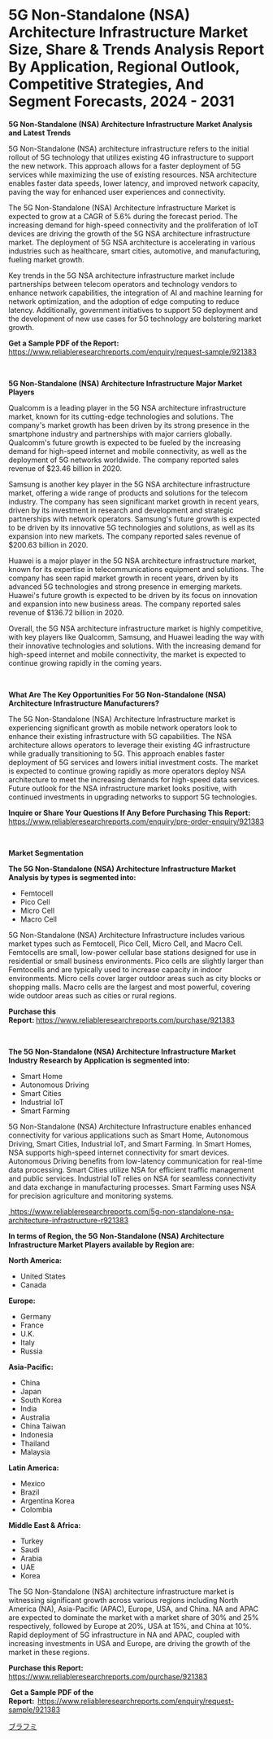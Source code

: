 <p><h1>5G Non-Standalone (NSA) Architecture Infrastructure Market Size, Share & Trends Analysis Report By Application, Regional Outlook, Competitive Strategies, And Segment Forecasts, 2024 - 2031</h1></p><p><strong>5G Non-Standalone (NSA) Architecture Infrastructure Market Analysis and Latest Trends</strong></p>
<p><p>5G Non-Standalone (NSA) architecture infrastructure refers to the initial rollout of 5G technology that utilizes existing 4G infrastructure to support the new network. This approach allows for a faster deployment of 5G services while maximizing the use of existing resources. NSA architecture enables faster data speeds, lower latency, and improved network capacity, paving the way for enhanced user experiences and connectivity.</p><p>The 5G Non-Standalone (NSA) Architecture Infrastructure Market is expected to grow at a CAGR of 5.6% during the forecast period. The increasing demand for high-speed connectivity and the proliferation of IoT devices are driving the growth of the 5G NSA architecture infrastructure market. The deployment of 5G NSA architecture is accelerating in various industries such as healthcare, smart cities, automotive, and manufacturing, fueling market growth.</p><p>Key trends in the 5G NSA architecture infrastructure market include partnerships between telecom operators and technology vendors to enhance network capabilities, the integration of AI and machine learning for network optimization, and the adoption of edge computing to reduce latency. Additionally, government initiatives to support 5G deployment and the development of new use cases for 5G technology are bolstering market growth.</p></p>
<p><strong>Get a Sample PDF of the Report:&nbsp;</strong> <a href="https://www.reliableresearchreports.com/enquiry/request-sample/921383">https://www.reliableresearchreports.com/enquiry/request-sample/921383</a></p>
<p>&nbsp;</p>
<p><strong>5G Non-Standalone (NSA) Architecture Infrastructure Major Market Players</strong></p>
<p><p>Qualcomm is a leading player in the 5G NSA architecture infrastructure market, known for its cutting-edge technologies and solutions. The company's market growth has been driven by its strong presence in the smartphone industry and partnerships with major carriers globally. Qualcomm's future growth is expected to be fueled by the increasing demand for high-speed internet and mobile connectivity, as well as the deployment of 5G networks worldwide. The company reported sales revenue of $23.46 billion in 2020.</p><p>Samsung is another key player in the 5G NSA architecture infrastructure market, offering a wide range of products and solutions for the telecom industry. The company has seen significant market growth in recent years, driven by its investment in research and development and strategic partnerships with network operators. Samsung's future growth is expected to be driven by its innovative 5G technologies and solutions, as well as its expansion into new markets. The company reported sales revenue of $200.63 billion in 2020.</p><p>Huawei is a major player in the 5G NSA architecture infrastructure market, known for its expertise in telecommunications equipment and solutions. The company has seen rapid market growth in recent years, driven by its advanced 5G technologies and strong presence in emerging markets. Huawei's future growth is expected to be driven by its focus on innovation and expansion into new business areas. The company reported sales revenue of $136.72 billion in 2020.</p><p>Overall, the 5G NSA architecture infrastructure market is highly competitive, with key players like Qualcomm, Samsung, and Huawei leading the way with their innovative technologies and solutions. With the increasing demand for high-speed internet and mobile connectivity, the market is expected to continue growing rapidly in the coming years.</p></p>
<p>&nbsp;</p>
<p><strong>What Are The Key Opportunities For 5G Non-Standalone (NSA) Architecture Infrastructure Manufacturers?</strong></p>
<p><p>The 5G Non-Standalone (NSA) Architecture Infrastructure market is experiencing significant growth as mobile network operators look to enhance their existing infrastructure with 5G capabilities. The NSA architecture allows operators to leverage their existing 4G infrastructure while gradually transitioning to 5G. This approach enables faster deployment of 5G services and lowers initial investment costs. The market is expected to continue growing rapidly as more operators deploy NSA architecture to meet the increasing demands for high-speed data services. Future outlook for the NSA infrastructure market looks positive, with continued investments in upgrading networks to support 5G technologies.</p></p>
<p><strong>Inquire or Share Your Questions If Any Before Purchasing This Report:</strong> <a href="https://www.reliableresearchreports.com/enquiry/pre-order-enquiry/921383">https://www.reliableresearchreports.com/enquiry/pre-order-enquiry/921383</a></p>
<p>&nbsp;</p>
<p><strong>Market Segmentation</strong></p>
<p><strong>The 5G Non-Standalone (NSA) Architecture Infrastructure Market Analysis by types is segmented into:</strong></p>
<p><ul><li>Femtocell</li><li>Pico Cell</li><li>Micro Cell</li><li>Macro Cell</li></ul></p>
<p><p>5G Non-Standalone (NSA) Architecture Infrastructure includes various market types such as Femtocell, Pico Cell, Micro Cell, and Macro Cell. Femtocells are small, low-power cellular base stations designed for use in residential or small business environments. Pico cells are slightly larger than Femtocells and are typically used to increase capacity in indoor environments. Micro cells cover larger outdoor areas such as city blocks or shopping malls. Macro cells are the largest and most powerful, covering wide outdoor areas such as cities or rural regions.</p></p>
<p><strong>Purchase this Report:&nbsp;</strong><a href="https://www.reliableresearchreports.com/purchase/921383">https://www.reliableresearchreports.com/purchase/921383</a></p>
<p>&nbsp;</p>
<p><strong>The 5G Non-Standalone (NSA) Architecture Infrastructure Market Industry Research by Application is segmented into:</strong></p>
<p><ul><li>Smart Home</li><li>Autonomous Driving</li><li>Smart Cities</li><li>Industrial IoT</li><li>Smart Farming</li></ul></p>
<p><p>5G Non-Standalone (NSA) Architecture Infrastructure enables enhanced connectivity for various applications such as Smart Home, Autonomous Driving, Smart Cities, Industrial IoT, and Smart Farming. In Smart Homes, NSA supports high-speed internet connectivity for smart devices. Autonomous Driving benefits from low-latency communication for real-time data processing. Smart Cities utilize NSA for efficient traffic management and public services. Industrial IoT relies on NSA for seamless connectivity and data exchange in manufacturing processes. Smart Farming uses NSA for precision agriculture and monitoring systems.</p></p>
<p><a href="https://www.reliableresearchreports.com/5g-non-standalone-nsa-architecture-infrastructure-r921383">&nbsp;https://www.reliableresearchreports.com/5g-non-standalone-nsa-architecture-infrastructure-r921383</a></p>
<p><strong>In terms of Region, the 5G Non-Standalone (NSA) Architecture Infrastructure Market Players available by Region are:</strong></p>
<p>
    <p> <strong> North America: </strong>
        <ul>
            <li>United States</li>
            <li>Canada</li>
        </ul>
        </p> 
    <p> <strong> Europe: </strong>
        <ul>
            <li>Germany</li>
            <li>France</li>
            <li>U.K.</li>
            <li>Italy</li>
            <li>Russia</li>
        </ul>
        </p> 
    <p> <strong> Asia-Pacific: </strong>
        <ul>
            <li>China</li>
            <li>Japan</li>
            <li>South Korea</li>
            <li>India</li>
            <li>Australia</li>
            <li>China Taiwan</li>
            <li>Indonesia</li>
            <li>Thailand</li>
            <li>Malaysia</li>
        </ul>
        </p> 
    <p> <strong> Latin America: </strong>
        <ul>
            <li>Mexico</li>
            <li>Brazil</li>
            <li>Argentina Korea</li>
            <li>Colombia</li>
        </ul>
        </p> 
    <p> <strong> Middle East & Africa: </strong>
        <ul>
            <li>Turkey</li>
            <li>Saudi</li>
            <li>Arabia</li>
            <li>UAE</li>
            <li>Korea</li>
        </ul>
    </p>
    </p>
<p><p>The 5G Non-Standalone (NSA) architecture infrastructure market is witnessing significant growth across various regions including North America (NA), Asia-Pacific (APAC), Europe, USA, and China. NA and APAC are expected to dominate the market with a market share of 30% and 25% respectively, followed by Europe at 20%, USA at 15%, and China at 10%. Rapid deployment of 5G infrastructure in NA and APAC, coupled with increasing investments in USA and Europe, are driving the growth of the market in these regions.</p></p>
<p><strong>Purchase this Report: </strong><a href="https://www.reliableresearchreports.com/purchase/921383">https://www.reliableresearchreports.com/purchase/921383</a></p>
<p>&nbsp;<strong>Get a Sample PDF of the Report:&nbsp;&nbsp;</strong><a href="https://www.reliableresearchreports.com/enquiry/request-sample/921383">https://www.reliableresearchreports.com/enquiry/request-sample/921383</a></p>
<p><strong></strong></p>
<p><p><a href="https://github.com/lababdou/Market-Research-Report-List-3/blob/main/835969320375.md">ブラフミ</a></p></p>